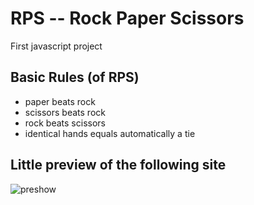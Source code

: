 # RPS -- Rock Paper Scissors

First javascript project

## Basic Rules (of RPS)

- paper beats rock
- scissors beats rock
- rock beats scissors
- identical hands equals automatically a tie

## Little preview of the following site

![preshow](https://user-images.githubusercontent.com/29773737/27926115-8d9bd3f8-6287-11e7-9571-1a719f2959cb.png)
